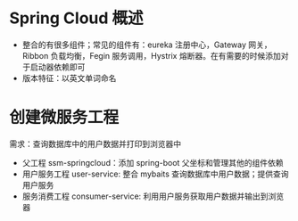 # Spring Cloud 概述

* 整合的有很多组件；常见的组件有：eureka 注册中心，Gateway 网关，Ribbon 负载均衡，Fegin 服务调用，Hystrix 熔断器。在有需要的时候添加对于启动器依赖即可
* 版本特征：以英文单词命名

# 创建微服务工程

需求：查询数据库中的用户数据并打印到浏览器中

* 父工程 ssm-springcloud：添加 spring-boot 父坐标和管理其他的组件依赖
* 用户服务工程 user-service:  整合 mybaits 查询数据库中用户数据；提供查询用户服务
* 服务消费工程 consumer-service: 利用用户服务获取用户数据并输出到浏览器

